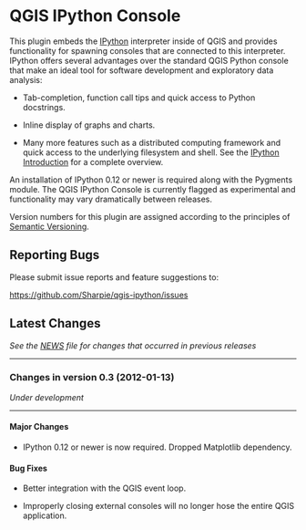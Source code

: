QGIS IPython Console
====================

This plugin embeds the [IPython][1] interpreter inside of QGIS and provides
functionality for spawning consoles that are connected to this interpreter.
IPython offers several advantages over the standard QGIS Python console that
make an ideal tool for software development and exploratory data analysis:

  - Tab-completion, function call tips and quick access to Python docstrings.

  - Inline display of graphs and charts.

  - Many more features such as a distributed computing framework and quick
    access to the underlying filesystem and shell. See the
    [IPython Introduction][2] for a complete overview.

An installation of IPython 0.12 or newer is required along with the Pygments
module. The QGIS IPython Console is currently flagged as experimental and
functionality may vary dramatically between releases.

Version numbers for this plugin are assigned according to the principles of
[Semantic Versioning][3].

  [1]: http://ipython.org
  [2]: http://ipython.org/ipython-doc/stable/overview.html
  [3]: http://semver.org


Reporting Bugs
--------------

Please submit issue reports and feature suggestions to:

  https://github.com/Sharpie/qgis-ipython/issues


Latest Changes
--------------
*See the [NEWS][4] file for changes that occurred in previous releases*

  [4]: https://github.com/Sharpie/qgis-ipython/blob/master/NEWS.md


---

### Changes in version 0.3 (2012-01-13)
*Under development*

---

#### Major Changes

  - IPython 0.12 or newer is now required. Dropped Matplotlib dependency.

#### Bug Fixes

  - Better integration with the QGIS event loop.

  - Improperly closing external consoles will no longer hose the entire QGIS
    application.

